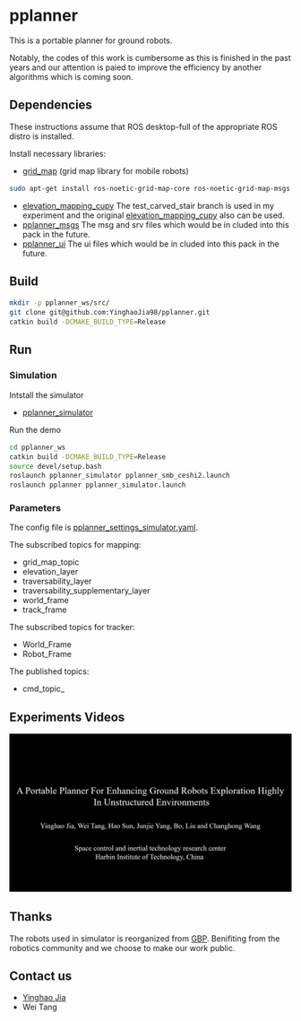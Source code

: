 # pplanner
This is a portable planner for ground robots.

Notably, the codes of this work is cumbersome as this is finished in the past years and our attention is paied to improve the efficiency by another algorithms which is coming soon.
## Dependencies
These instructions assume that ROS desktop-full of the appropriate ROS distro is installed.

Install necessary libraries:

- [grid_map](https://github.com/ANYbotics/grid_map) (grid map library for mobile robots)
```bash
sudo apt-get install ros-noetic-grid-map-core ros-noetic-grid-map-msgs
```
- [elevation_mapping_cupy](https://github.com/YinghaoJia98/elevation_mapping_cupy.git) The test_carved_stair branch is used in my experiment and the original [elevation_mapping_cupy](https://github.com/leggedrobotics/elevation_mapping_cupy.git) also can be used.
- [pplanner_msgs](https://github.com/YinghaoJia98/pplanner_msgs.git) The msg and srv files which would be in cluded into this pack in the future.
- [pplanner_ui](https://github.com/YinghaoJia98/pplanner_ui.git) The ui files which would be in cluded into this pack in the future.

## Build
```bash
mkdir -p pplanner_ws/src/
git clone git@github.com:YinghaoJia98/pplanner.git
catkin build -DCMAKE_BUILD_TYPE=Release
```

## Run

### Simulation
Intstall the simulator
- [pplanner_simulator](https://github.com/YinghaoJia98/pplanner_simulator.git)


Run the demo
```bash
cd pplanner_ws
catkin build -DCMAKE_BUILD_TYPE=Release
source devel/setup.bash
roslaunch pplanner_simulator pplanner_smb_ceshi2.launch
roslaunch pplanner pplanner_simulator.launch
```

### Parameters
The config file is [pplanner_settings_simulator.yaml](/config/pplanner_settings_simulator.yaml). 

The subscribed topics for mapping:
* grid_map_topic
* elevation_layer
* traversability_layer
* traversability_supplementary_layer
* world_frame
* track_frame

The subscribed topics for tracker:
* World_Frame
* Robot_Frame

The published topics:
* cmd_topic_


## Experiments Videos
[![pplanner_video](img/front.png)](https://youtu.be/mDWgfCYdEO8?si=YKW1rS3wECr85p9L)

## Thanks
The robots used in simulator is reorganized from [GBP](https://github.com/ntnu-arl/gbplanner_ros.git).
Benifiting from the robotics community and we choose to make our work public.

## Contact us
* [Yinghao Jia](mailto:yinghaojia@163.com)
* Wei Tang

